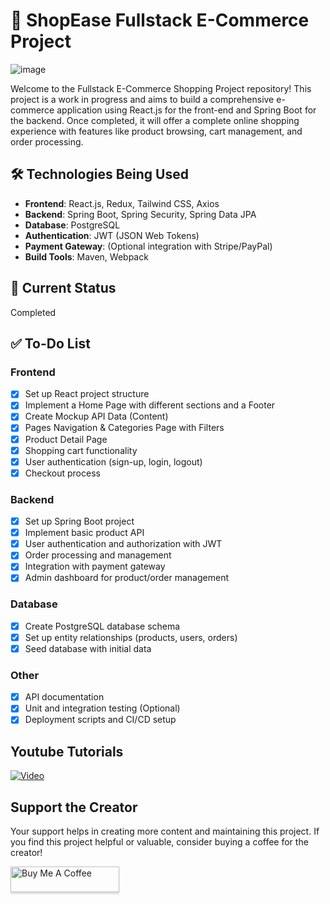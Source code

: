 # 🛒 ShopEase Fullstack E-Commerce Project

![image](https://github.com/user-attachments/assets/d623b68b-023e-420f-90c4-143a9285780e)

Welcome to the Fullstack E-Commerce Shopping Project repository! This project is a work in progress and aims to build a comprehensive e-commerce application using React.js for the front-end and Spring Boot for the backend. Once completed, it will offer a complete online shopping experience with features like product browsing, cart management, and order processing.

## 🛠️ Technologies Being Used

- **Frontend**: React.js, Redux, Tailwind CSS, Axios
- **Backend**: Spring Boot, Spring Security, Spring Data JPA
- **Database**: PostgreSQL
- **Authentication**: JWT (JSON Web Tokens)
- **Payment Gateway**: (Optional integration with Stripe/PayPal)
- **Build Tools**: Maven, Webpack

## 🚧 Current Status

Completed

## ✅ To-Do List

### Frontend

- [x] Set up React project structure
- [x] Implement a Home Page with different sections and a Footer
- [x] Create Mockup API Data (Content)
- [x] Pages Navigation & Categories Page with Filters
- [x] Product Detail Page
- [x] Shopping cart functionality
- [x] User authentication (sign-up, login, logout)
- [x] Checkout process

### Backend

- [x] Set up Spring Boot project
- [x] Implement basic product API
- [x] User authentication and authorization with JWT
- [x] Order processing and management
- [x] Integration with payment gateway
- [x] Admin dashboard for product/order management

### Database

- [x] Create PostgreSQL database schema
- [x] Set up entity relationships (products, users, orders)
- [x] Seed database with initial data

### Other

- [x] API documentation
- [x] Unit and integration testing (Optional)
- [x] Deployment scripts and CI/CD setup

## Youtube Tutorials

[![Video](https://github.com/user-attachments/assets/e03b915e-774b-4af1-86e1-f1507a3fda66)](https://youtu.be/p8tBD3YTCPo?si=URRMPcDVeAW3a5zS)

## Support the Creator

Your support helps in creating more content and maintaining this project. If you find this project helpful or valuable, consider buying a coffee for the creator!

<a href="https://buymeacoffee.com/thecodereveal" target="_blank"><img src="https://www.buymeacoffee.com/assets/img/custom_images/orange_img.png" alt="Buy Me A Coffee" style="height: 41px !important;width: 174px !important;box-shadow: 0px 3px 2px 0px rgba(190, 190, 190, 0.5) !important;-webkit-box-shadow: 0px 3px 2px 0px rgba(190, 190, 190, 0.5) !important;" ></a>
